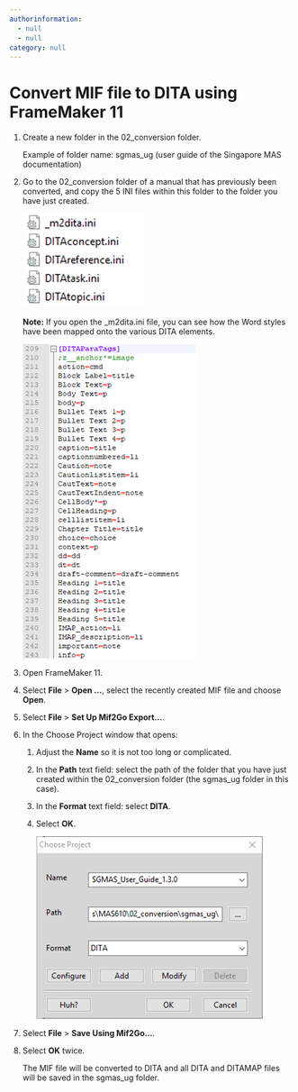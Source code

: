 ```yaml
---
authorinformation:
  - null
  - null
category: null
---
```


# Convert MIF file to DITA using FrameMaker 11

1. Create a new folder in the 02\_conversion folder.

   Example of folder name: sgmas\_ug \(user guide of the Singapore MAS documentation\)

2. Go to the 02\_conversion folder of a manual that has previously been converted, and copy the 5 INI files within this folder to the folder you have just created.

   ![](../../../../.gitbook/assets/5_ini_files.png)

   **Note:** If you open the \_m2dita.ini file, you can see how the Word styles have been mapped onto the various DITA elements.

   ![](../../../../.gitbook/assets/m2dita_ini_file_ditaparatags.png)

3. Open FrameMaker 11.
4. Select **File** &gt; **Open …**, select the recently created MIF file and choose **Open**.
5. Select **File** &gt; **Set Up Mif2Go Export…**.
6. In the Choose Project window that opens:
   1. Adjust the **Name** so it is not too long or complicated.
   2. In the **Path** text field: select the path of the folder that you have just created within the 02\_conversion folder \(the sgmas\_ug folder in this case\).
   3. In the **Format** text field: select **DITA**.
   4. Select **OK**.

      ![](../../../../.gitbook/assets/fm11_set_up_mif2go_export.png)
7. Select **File** &gt; **Save Using Mif2Go…**.
8. Select **OK** twice.

   The MIF file will be converted to DITA and all DITA and DITAMAP files will be saved in the sgmas\_ug folder.

